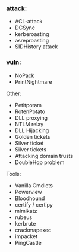 
### attack:
- ACL-attack
- DCSync
- kerberoasting
- asreproasting
- SIDHistory attack

### vuln:
- NoPack
- PrintNightmare


Other:
- Petitpotam
- RotenPotato
- DLL proxying
- NTLM relay
- DLL Hijacking
- Golden tickets
- Silver ticket
- Silver tickets
- Attacking domain trusts
- DoubleHop problem


Tools:

- Vanilla Cmdlets
- Powerview
- Bloodhound
- certify / certipy
- mimikatz
- rubeus
- kerbrute
- crackmapexec
- impacket
- PingCastle
